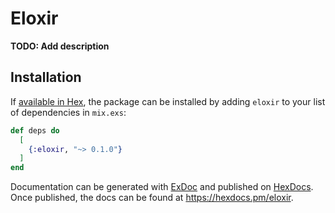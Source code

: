 # Eloxir

**TODO: Add description**

## Installation

If [available in Hex](https://hex.pm/docs/publish), the package can be installed
by adding `eloxir` to your list of dependencies in `mix.exs`:

```elixir
def deps do
  [
    {:eloxir, "~> 0.1.0"}
  ]
end
```

Documentation can be generated with [ExDoc](https://github.com/elixir-lang/ex_doc)
and published on [HexDocs](https://hexdocs.pm). Once published, the docs can
be found at <https://hexdocs.pm/eloxir>.

